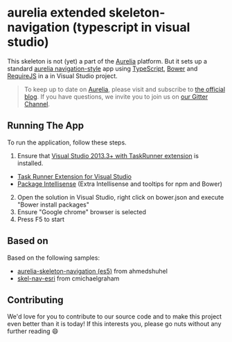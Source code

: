 # aurelia extended skeleton-navigation (typescript in visual studio)

This skeleton is not (yet) a part of the [Aurelia](http://www.aurelia.io/) platform. But it sets up a standard [aurelia navigation-style](https://github.com/aurelia/skeleton-navigation) app using [TypeScript](http://www.typescriptlang.org/), [Bower](http://bower.io) and [RequireJS](http://requirejs.org) in a in Visual Studio project.

> To keep up to date on [Aurelia](http://www.aurelia.io/), please visit and subscribe to [the official blog](http://blog.durandal.io/). If you have questions, we invite you to join us on [our Gitter Channel](https://gitter.im/aurelia/discuss).

## Running The App

To run the application, follow these steps.

1. Ensure that [Visual Studio 2013.3+ with TaskRunner extension](http://www.hanselman.com/blog/IntroducingGulpGruntBowerAndNpmSupportForVisualStudio.aspx) is installed.

  * [Task Runner Extension for Visual Studio](https://visualstudiogallery.msdn.microsoft.com/8e1b4368-4afb-467a-bc13-9650572db708)
  * [Package Intellisense](https://visualstudiogallery.msdn.microsoft.com/65748cdb-4087-497e-a394-2e3449c8e61e) (Extra Intellisense and tooltips for npm and Bower)

2. Open the solution in Visual Studio, right click on bower.json and execute "Bower install packages"
3. Ensure "Google chrome" browser is selected
4. Press F5 to start

## Based on

Based on the following samples:

- [aurelia-skeleton-navigation (es5)](https://github.com/ahmedshuhel/nav-app-es5) from ahmedshuhel
- [skel-nav-esri](https://github.com/cmichaelgraham/skel-nav-esri) from cmichaelgraham

## Contributing

We'd love for you to contribute to our source code and to make this project even better than it is today! If this interests you, please go nuts without any further reading :smile: